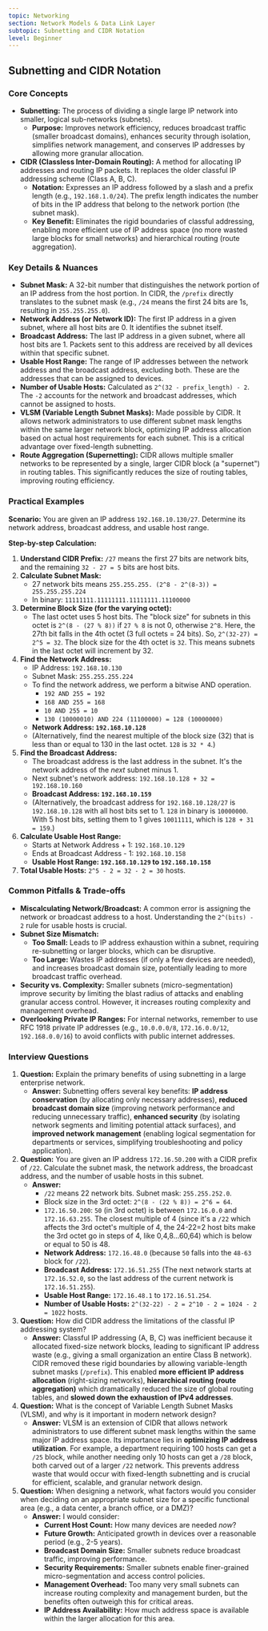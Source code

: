 ```yaml
---
topic: Networking
section: Network Models & Data Link Layer
subtopic: Subnetting and CIDR Notation
level: Beginner
---
```


## Subnetting and CIDR Notation
### Core Concepts

*   **Subnetting:** The process of dividing a single large IP network into smaller, logical sub-networks (subnets).
    *   **Purpose:** Improves network efficiency, reduces broadcast traffic (smaller broadcast domains), enhances security through isolation, simplifies network management, and conserves IP addresses by allowing more granular allocation.
*   **CIDR (Classless Inter-Domain Routing):** A method for allocating IP addresses and routing IP packets. It replaces the older classful IP addressing scheme (Class A, B, C).
    *   **Notation:** Expresses an IP address followed by a slash and a prefix length (e.g., `192.168.1.0/24`). The prefix length indicates the number of bits in the IP address that belong to the network portion (the subnet mask).
    *   **Key Benefit:** Eliminates the rigid boundaries of classful addressing, enabling more efficient use of IP address space (no more wasted large blocks for small networks) and hierarchical routing (route aggregation).

### Key Details & Nuances

*   **Subnet Mask:** A 32-bit number that distinguishes the network portion of an IP address from the host portion. In CIDR, the `/prefix` directly translates to the subnet mask (e.g., `/24` means the first 24 bits are 1s, resulting in `255.255.255.0`).
*   **Network Address (or Network ID):** The first IP address in a given subnet, where all host bits are 0. It identifies the subnet itself.
*   **Broadcast Address:** The last IP address in a given subnet, where all host bits are 1. Packets sent to this address are received by all devices within that specific subnet.
*   **Usable Host Range:** The range of IP addresses between the network address and the broadcast address, excluding both. These are the addresses that can be assigned to devices.
*   **Number of Usable Hosts:** Calculated as `2^(32 - prefix_length) - 2`. The `-2` accounts for the network and broadcast addresses, which cannot be assigned to hosts.
*   **VLSM (Variable Length Subnet Masks):** Made possible by CIDR. It allows network administrators to use different subnet mask lengths within the same larger network block, optimizing IP address allocation based on actual host requirements for each subnet. This is a critical advantage over fixed-length subnetting.
*   **Route Aggregation (Supernetting):** CIDR allows multiple smaller networks to be represented by a single, larger CIDR block (a "supernet") in routing tables. This significantly reduces the size of routing tables, improving routing efficiency.

### Practical Examples

**Scenario:** You are given an IP address `192.168.10.130/27`. Determine its network address, broadcast address, and usable host range.

**Step-by-step Calculation:**

1.  **Understand CIDR Prefix:** `/27` means the first 27 bits are network bits, and the remaining `32 - 27 = 5` bits are host bits.
2.  **Calculate Subnet Mask:**
    *   27 network bits means `255.255.255. (2^8 - 2^(8-3)) = 255.255.255.224`
    *   In binary: `11111111.11111111.11111111.11100000`
3.  **Determine Block Size (for the varying octet):**
    *   The last octet uses 5 host bits. The "block size" for subnets in this octet is `2^(8 - (27 % 8))` if `27 % 8` is not 0, otherwise `2^8`. Here, the 27th bit falls in the 4th octet (3 full octets = 24 bits). So, `2^(32-27) = 2^5 = 32`. The block size for the 4th octet is `32`. This means subnets in the last octet will increment by 32.
4.  **Find the Network Address:**
    *   IP Address: `192.168.10.130`
    *   Subnet Mask: `255.255.255.224`
    *   To find the network address, we perform a bitwise AND operation.
        *   `192 AND 255 = 192`
        *   `168 AND 255 = 168`
        *   `10 AND 255 = 10`
        *   `130 (10000010) AND 224 (11100000) = 128 (10000000)`
    *   **Network Address: `192.168.10.128`**
    *   (Alternatively, find the nearest multiple of the block size (32) that is less than or equal to 130 in the last octet. `128` is `32 * 4`.)
5.  **Find the Broadcast Address:**
    *   The broadcast address is the last address in the subnet. It's the network address of the *next* subnet minus 1.
    *   Next subnet's network address: `192.168.10.128 + 32 = 192.168.10.160`
    *   **Broadcast Address: `192.168.10.159`**
    *   (Alternatively, the broadcast address for `192.168.10.128/27` is `192.168.10.128` with all host bits set to 1. `128` in binary is `10000000`. With 5 host bits, setting them to 1 gives `10011111`, which is `128 + 31 = 159`.)
6.  **Calculate Usable Host Range:**
    *   Starts at Network Address + 1: `192.168.10.129`
    *   Ends at Broadcast Address - 1: `192.168.10.158`
    *   **Usable Host Range: `192.168.10.129` to `192.168.10.158`**
7.  **Total Usable Hosts:** `2^5 - 2 = 32 - 2 = 30` hosts.

### Common Pitfalls & Trade-offs

*   **Miscalculating Network/Broadcast:** A common error is assigning the network or broadcast address to a host. Understanding the `2^(bits) - 2` rule for usable hosts is crucial.
*   **Subnet Size Mismatch:**
    *   **Too Small:** Leads to IP address exhaustion within a subnet, requiring re-subnetting or larger blocks, which can be disruptive.
    *   **Too Large:** Wastes IP addresses (if only a few devices are needed), and increases broadcast domain size, potentially leading to more broadcast traffic overhead.
*   **Security vs. Complexity:** Smaller subnets (micro-segmentation) improve security by limiting the blast radius of attacks and enabling granular access control. However, it increases routing complexity and management overhead.
*   **Overlooking Private IP Ranges:** For internal networks, remember to use RFC 1918 private IP addresses (e.g., `10.0.0.0/8`, `172.16.0.0/12`, `192.168.0.0/16`) to avoid conflicts with public internet addresses.

### Interview Questions

1.  **Question:** Explain the primary benefits of using subnetting in a large enterprise network.
    *   **Answer:** Subnetting offers several key benefits: **IP address conservation** (by allocating only necessary addresses), **reduced broadcast domain size** (improving network performance and reducing unnecessary traffic), **enhanced security** (by isolating network segments and limiting potential attack surfaces), and **improved network management** (enabling logical segmentation for departments or services, simplifying troubleshooting and policy application).
2.  **Question:** You are given an IP address `172.16.50.200` with a CIDR prefix of `/22`. Calculate the subnet mask, the network address, the broadcast address, and the number of usable hosts in this subnet.
    *   **Answer:**
        *   `/22` means 22 network bits. Subnet mask: `255.255.252.0`.
        *   Block size in the 3rd octet: `2^(8 - (22 % 8)) = 2^6 = 64`.
        *   `172.16.50.200`: `50` (in 3rd octet) is between `172.16.0.0` and `172.16.63.255`. The closest multiple of 4 (since it's a `/22` which affects the 3rd octet's multiple of 4, the 24-22=2 host bits make the 3rd octet go in steps of 4, like 0,4,8...60,64) which is below or equal to 50 is 48.
        *   **Network Address:** `172.16.48.0` (because `50` falls into the `48-63` block for `/22`).
        *   **Broadcast Address:** `172.16.51.255` (The next network starts at `172.16.52.0`, so the last address of the current network is `172.16.51.255`).
        *   **Usable Host Range:** `172.16.48.1` to `172.16.51.254`.
        *   **Number of Usable Hosts:** `2^(32-22) - 2 = 2^10 - 2 = 1024 - 2 = 1022` hosts.
3.  **Question:** How did CIDR address the limitations of the classful IP addressing system?
    *   **Answer:** Classful IP addressing (A, B, C) was inefficient because it allocated fixed-size network blocks, leading to significant IP address waste (e.g., giving a small organization an entire Class B network). CIDR removed these rigid boundaries by allowing variable-length subnet masks (`/prefix`). This enabled **more efficient IP address allocation** (right-sizing networks), **hierarchical routing (route aggregation)** which dramatically reduced the size of global routing tables, and **slowed down the exhaustion of IPv4 addresses**.
4.  **Question:** What is the concept of Variable Length Subnet Masks (VLSM), and why is it important in modern network design?
    *   **Answer:** VLSM is an extension of CIDR that allows network administrators to use different subnet mask lengths within the same major IP address space. Its importance lies in **optimizing IP address utilization**. For example, a department requiring 100 hosts can get a `/25` block, while another needing only 10 hosts can get a `/28` block, both carved out of a larger `/22` network. This prevents address waste that would occur with fixed-length subnetting and is crucial for efficient, scalable, and granular network design.
5.  **Question:** When designing a network, what factors would you consider when deciding on an appropriate subnet size for a specific functional area (e.g., a data center, a branch office, or a DMZ)?
    *   **Answer:** I would consider:
        *   **Current Host Count:** How many devices are needed *now*?
        *   **Future Growth:** Anticipated growth in devices over a reasonable period (e.g., 2-5 years).
        *   **Broadcast Domain Size:** Smaller subnets reduce broadcast traffic, improving performance.
        *   **Security Requirements:** Smaller subnets enable finer-grained micro-segmentation and access control policies.
        *   **Management Overhead:** Too many very small subnets can increase routing complexity and management burden, but the benefits often outweigh this for critical areas.
        *   **IP Address Availability:** How much address space is available within the larger allocation for this area.